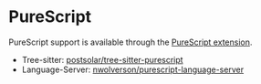 # PureScript

PureScript support is available through the [PureScript extension](https://github.com/neopilot-extensions/purescript).

- Tree-sitter: [postsolar/tree-sitter-purescript](https://github.com/postsolar/tree-sitter-purescript)
- Language-Server: [nwolverson/purescript-language-server](https://github.com/nwolverson/purescript-language-server)
